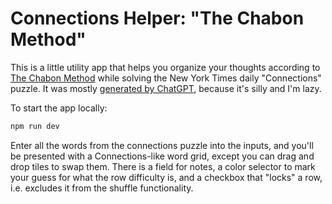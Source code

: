 # Connections Helper: "The Chabon Method"

This is a little utility app that helps you organize your thoughts according to [The Chabon Method](https://www.threads.net/@michael.chabon/post/C38Uqhov511) while solving the New York Times daily "Connections" puzzle.
It was mostly [generated by ChatGPT](https://chat.openai.com/share/10a063a3-ac3e-4379-a55a-79e06c22e560), because it's silly and I'm lazy.

To start the app locally:

```bash
npm run dev
```

Enter all the words from the connections puzzle into the inputs, and you'll be presented with a Connections-like word grid, except you can drag and drop tiles to swap them.
There is a field for notes, a color selector to mark your guess for what the row difficulty is, and a checkbox that "locks" a row, i.e. excludes it from the shuffle functionality.

